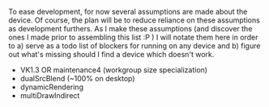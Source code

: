 To ease development, for now several assumptions are made about the device. Of course, the plan will be to reduce reliance on these assumptions as development furthers. As I make these assumptions (and discover the ones I made prior to assembling this list :P ) I will notate them here in order to a) serve as a todo list of blockers for running on any device and b) figure out what's missing should I find a device which doesn't work.

* VK1.3 OR maintenance4 (workgroup size specialization)
* dualSrcBlend (~100% on desktop)
* dynamicRendering
* multiDrawIndirect